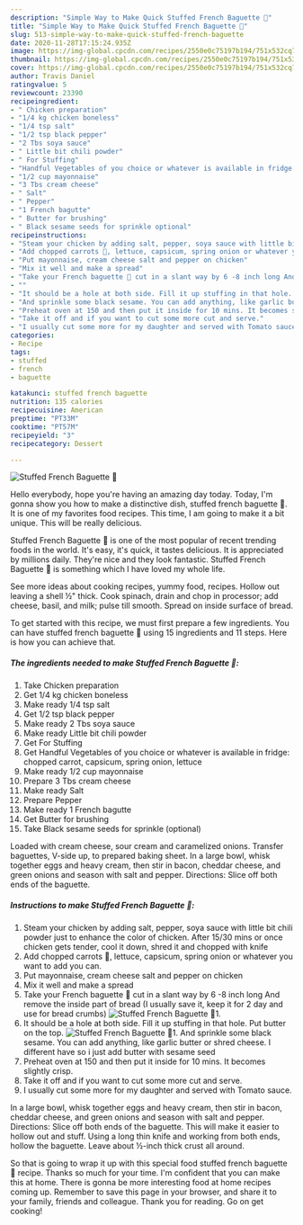 ```yaml
---
description: "Simple Way to Make Quick Stuffed French Baguette 🥖"
title: "Simple Way to Make Quick Stuffed French Baguette 🥖"
slug: 513-simple-way-to-make-quick-stuffed-french-baguette
date: 2020-11-28T17:15:24.935Z
image: https://img-global.cpcdn.com/recipes/2550e0c75197b194/751x532cq70/stuffed-french-baguette-🥖-recipe-main-photo.jpg
thumbnail: https://img-global.cpcdn.com/recipes/2550e0c75197b194/751x532cq70/stuffed-french-baguette-🥖-recipe-main-photo.jpg
cover: https://img-global.cpcdn.com/recipes/2550e0c75197b194/751x532cq70/stuffed-french-baguette-🥖-recipe-main-photo.jpg
author: Travis Daniel
ratingvalue: 5
reviewcount: 23390
recipeingredient:
- " Chicken preparation"
- "1/4 kg chicken boneless"
- "1/4 tsp salt"
- "1/2 tsp black pepper"
- "2 Tbs soya sauce"
- " Little bit chili powder"
- " For Stuffing"
- "Handful Vegetables of you choice or whatever is available in fridge chopped carrot capsicum spring onion lettuce"
- "1/2 cup mayonnaise"
- "3 Tbs cream cheese"
- " Salt"
- " Pepper"
- "1 French bagutte"
- " Butter for brushing"
- " Black sesame seeds for sprinkle optional"
recipeinstructions:
- "Steam your chicken by adding salt, pepper, soya sauce with little bit chili powder just to enhance the color of chicken. After 15/30 mins or once chicken gets tender, cool it down, shred it and chopped with knife"
- "Add chopped carrots 🥕, lettuce, capsicum, spring onion or whatever you want to add you can."
- "Put mayonnaise, cream cheese salt and pepper on chicken"
- "Mix it well and make a spread"
- "Take your French baguette 🥖 cut in a slant way by 6 -8 inch long And remove the inside part of bread (I usually save it, keep it for 2 day and use for bread crumbs)"
- ""
- "It should be a hole at both side. Fill it up stuffing in that hole. Put butter on the top."
- "And sprinkle some black sesame. You can add anything, like garlic butter or shred cheese. I different have so i just add butter with sesame seed"
- "Preheat oven at 150 and then put it inside for 10 mins. It becomes slightly crisp."
- "Take it off and if you want to cut some more cut and serve."
- "I usually cut some more for my daughter and served with Tomato sauce."
categories:
- Recipe
tags:
- stuffed
- french
- baguette

katakunci: stuffed french baguette 
nutrition: 135 calories
recipecuisine: American
preptime: "PT33M"
cooktime: "PT57M"
recipeyield: "3"
recipecategory: Dessert

---
```



![Stuffed French Baguette 🥖](https://img-global.cpcdn.com/recipes/2550e0c75197b194/751x532cq70/stuffed-french-baguette-🥖-recipe-main-photo.jpg)

Hello everybody, hope you're having an amazing day today. Today, I'm gonna show you how to make a distinctive dish, stuffed french baguette 🥖. It is one of my favorites food recipes. This time, I am going to make it a bit unique. This will be really delicious.

Stuffed French Baguette 🥖 is one of the most popular of recent trending foods in the world. It's easy, it's quick, it tastes delicious. It is appreciated by millions daily. They're nice and they look fantastic. Stuffed French Baguette 🥖 is something which I have loved my whole life.

See more ideas about cooking recipes, yummy food, recipes. Hollow out leaving a shell ½&#34; thick. Cook spinach, drain and chop in processor; add cheese, basil, and milk; pulse till smooth. Spread on inside surface of bread.


To get started with this recipe, we must first prepare a few ingredients. You can have stuffed french baguette 🥖 using 15 ingredients and 11 steps. Here is how you can achieve that.

<!--inarticleads1-->

##### The ingredients needed to make Stuffed French Baguette 🥖:

1. Take  Chicken preparation
1. Get 1/4 kg chicken boneless
1. Make ready 1/4 tsp salt
1. Get 1/2 tsp black pepper
1. Make ready 2 Tbs soya sauce
1. Make ready  Little bit chili powder
1. Get  For Stuffing
1. Get Handful Vegetables of you choice or whatever is available in fridge: chopped carrot, capsicum, spring onion, lettuce
1. Make ready 1/2 cup mayonnaise
1. Prepare 3 Tbs cream cheese
1. Make ready  Salt
1. Prepare  Pepper
1. Make ready 1 French bagutte
1. Get  Butter for brushing
1. Take  Black sesame seeds for sprinkle (optional)


Loaded with cream cheese, sour cream and caramelized onions. Transfer baguettes, V-side up, to prepared baking sheet. In a large bowl, whisk together eggs and heavy cream, then stir in bacon, cheddar cheese, and green onions and season with salt and pepper. Directions: Slice off both ends of the baguette. 

<!--inarticleads2-->

##### Instructions to make Stuffed French Baguette 🥖:

1. Steam your chicken by adding salt, pepper, soya sauce with little bit chili powder just to enhance the color of chicken. After 15/30 mins or once chicken gets tender, cool it down, shred it and chopped with knife
1. Add chopped carrots 🥕, lettuce, capsicum, spring onion or whatever you want to add you can.
1. Put mayonnaise, cream cheese salt and pepper on chicken
1. Mix it well and make a spread
1. Take your French baguette 🥖 cut in a slant way by 6 -8 inch long And remove the inside part of bread (I usually save it, keep it for 2 day and use for bread crumbs)
<img src="//assets-global.cpcdn.com/assets/icons/button_play-2c75c40dde080a61004c1f40b05d8f140eaff45d7e9e6481dc71c63d2e7c4909.png" alt="Stuffed French Baguette 🥖">1. 
1. It should be a hole at both side. Fill it up stuffing in that hole. Put butter on the top.
<img src="//assets-global.cpcdn.com/assets/icons/button_play-2c75c40dde080a61004c1f40b05d8f140eaff45d7e9e6481dc71c63d2e7c4909.png" alt="Stuffed French Baguette 🥖">1. And sprinkle some black sesame. You can add anything, like garlic butter or shred cheese. I different have so i just add butter with sesame seed
1. Preheat oven at 150 and then put it inside for 10 mins. It becomes slightly crisp.
1. Take it off and if you want to cut some more cut and serve.
1. I usually cut some more for my daughter and served with Tomato sauce.


In a large bowl, whisk together eggs and heavy cream, then stir in bacon, cheddar cheese, and green onions and season with salt and pepper. Directions: Slice off both ends of the baguette. This will make it easier to hollow out and stuff. Using a long thin knife and working from both ends, hollow the baguette. Leave about ½-inch thick crust all around. 

So that is going to wrap it up with this special food stuffed french baguette 🥖 recipe. Thanks so much for your time. I'm confident that you can make this at home. There is gonna be more interesting food at home recipes coming up. Remember to save this page in your browser, and share it to your family, friends and colleague. Thank you for reading. Go on get cooking!
